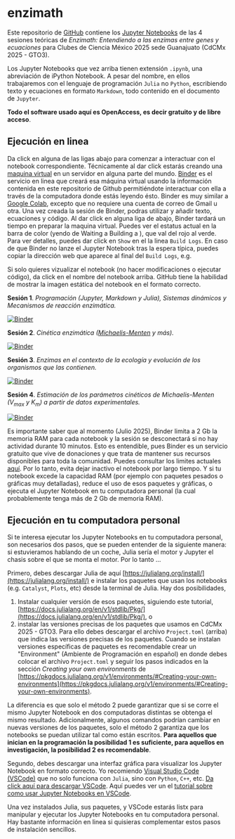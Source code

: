 # enzimath

Este repositorio de [GitHub](https://es.wikipedia.org/wiki/GitHub) contiene los [Jupyter Notebooks](https://es.wikipedia.org/wiki/Proyecto_Jupyter#Jupyter_Notebook) de las 4 sesiones teóricas de *Enzimath: Entendiendo a las enzimas entre genes y ecuaciones* para Clubes de Ciencia México 2025 sede Guanajuato (CdCMx 2025 - GTO3). 

Los Jupyter Notebooks que vez arriba tienen extensión `.ipynb`, una abreviación de iPython Notebook.
A pesar del nombre, en ellos trabajaremos con el lenguaje de programación `Julia` no `Python`, escribiendo texto y ecuaciones en formato `Markdown`, todo contenido en el documento de `Jupyter`. 

**Todo el software usado aquí es OpenAccess, es decir gratuito y de libre acceso**.

## Ejecución en linea

Da click en alguna de las ligas abajo para comenzar a interactuar con el notebook correspondiente.
Técnicamente al dar click estarás creando una [maquina virtual](https://es.wikipedia.org/wiki/Máquina_virtual) en un servidor en alguna parte del mundo. 
[Binder](https://mybinder.org) es el servicio en linea que creará esa máquina virtual usando la información contenida en este repositorio de Github permitiéndote interactuar con ella a través de la computadora donde estás leyendo ésto.
Binder es muy similar a [Google Colab](https://colab.research.google.com), excepto que no requiere una cuenta de correo de Gmail u otra.
Una vez creada la sesión de Binder, podras utilizar y añadir texto, ecuaciones y código.
Al dar click en alguna liga de abajo, Binder tardará un tiempo en preparar la maquina virtual. 
Puedes ver el estatus actual en la barra de color (yendo de Waiting a Building a ), que val del rojo al verde.
Para ver detalles, puedes dar click en `Show` en el la linea `Build Logs`.
En caso de que Binder no lanze el Jupyter Notebook tras la espera típica,
puedes copiar la dirección web que aparece al final del `Build Logs`, e.g. 

Si solo quieres vizualizar el notebook (no hacer modificaciones o ejecutar código), da click en el nombre del notebook arriba. 
GitHub tiene la habilidad de mostrar la imagen estática del notebook en el formato correcto.

**Sesión 1**. *Programación (Jupyter, Markdown y Julia), Sistemas dinámicos y Mecanismos de reacción enzimática.*

[![Binder](https://mybinder.org/badge_logo.svg)](https://mybinder.org/v2/gh/romanzapien/enzimath/HEAD?urlpath=modelado_sesion_1.ipynb)

**Sesión 2**. *Cinética enzimática ([Michaelis-Menten](https://es.wikipedia.org/wiki/Cinética_de_Michaelis-Menten) y más).* 

[![Binder](https://mybinder.org/badge_logo.svg)](https://mybinder.org/v2/gh/romanzapien/enzimath/HEAD?urlpath=modelado_sesion_2.ipynb)

**Sesión 3**. *Enzimas en el contexto de la ecología y evolución de los organismos que las contienen.*

[![Binder](https://mybinder.org/badge_logo.svg)](https://mybinder.org/v2/gh/romanzapien/enzimath/HEAD?urlpath=modelado_sesion_3.ipynb)

**Sesión 4**. *Estimación de los parámetros cinéticos de Michaelis-Menten ($`V_{max}`$ y $`K_m`$) a partir de datos experimentales.*

[![Binder](https://mybinder.org/badge_logo.svg)](https://mybinder.org/v2/gh/romanzapien/enzimath/HEAD?urlpath=modelado_sesion_4.ipynb)

Es importante saber que al momento (Julio 2025), Binder limita a 2 Gb la memoria RAM para cada notebook y la sesión se desconectará si no hay actividad durante 10 minutos.
Esto es entendible, pues Binder es un servicio gratuito que vive de donaciones y que trata de mantener sus recursos disponibles para toda la comunidad.
Puedes consultar los limites actuales [aquí](https://mybinder.readthedocs.io/en/latest/about/user-guidelines.html).
Por lo tanto, evita dejar inactivo el notebook por largo tiempo.
Y si tu notebook excede la capacidad RAM (por ejemplo con paquetes pesados o gráficas muy detalladas), reduce el uso de esos paquetes y gráficas, o ejecuta el Jupyter Notebook en tu computadora personal (la cual probablemente tenga más de 2 Gb de memoria RAM).

## Ejecución en tu computadora personal

Si te interesa ejecutar los Jupyter Notebooks en tu computadora personal, son necesarios dos pasos, que se pueden entender de la siguiente manera:
si estuvieramos hablando de un coche, Julia sería el motor y Jupyter el chasis sobre el que se monta el motor. 
Por lo tanto ...

Primero, debes descargar Julia de aquí [https://julialang.org/install/](https://julialang.org/install/) e instalar los paquetes que usan los notebooks (e.g. `Catalyst`, `Plots`, etc) desde la terminal de Julia.
Hay dos posibilidades, 
1. Instalar cualquier versión de esos paquetes, siguiendo este tutorial, [https://docs.julialang.org/en/v1/stdlib/Pkg/](https://docs.julialang.org/en/v1/stdlib/Pkg/), o
2. instalar las versiones precisas de los paquetes que usamos en CdCMx 2025 - GTO3.
Para ello debes descargar el archivo `Project.toml` (arriba) que indica las versiones precisas de los paquetes.
Cuando se instalan versiones específicas de paquetes es recomendable crear un "Environment" (Ambiente de Programación en español) en donde debes colocar el archivo `Project.toml` y seguir los pasos indicados en la sección *Creating your own environments* de [https://pkgdocs.julialang.org/v1/environments/#Creating-your-own-environments](https://pkgdocs.julialang.org/v1/environments/#Creating-your-own-environments).

La diferencia es que solo el método 2 puede garantizar que si se corre el mismo Jupyter Notebook en dos computadoras distintas se obtenga el mismo resultado.
Adicionalmente, algunos comandos podrían cambiar en nuevas versiones de los paquetes, solo el método 2 garantiza que los notebooks se puedan utilizar tal como están escritos.
**Para aquellos que inician en la programación la posibilidad 1 es suficiente, para aquellos en investigación, la posibilidad 2 es recomendable**.

Segundo, debes descargar una interfaz gráfica para visualizar los Jupyter Notebook en formato correcto.
Yo recomiendo [Visual Studio Code (VSCode)](https://code.visualstudio.com) que no solo funciona con `Julia`, sino con `Python`, `C++`, etc.
[Da click aquí para descargar VSCode](https://code.visualstudio.com/download).
Aquí puedes ver un el [tutorial sobre como usar Jupyter Notebooks en VSCode](https://code.visualstudio.com/docs/datascience/jupyter-notebooks).

Una vez instalados Julia, sus paquetes, y VSCode estarás listx para manipular y ejecutar los Jupyter Notebooks en tu computadora personal.
Hay bastante información en linea si quisieras complementar estos pasos de instalación sencillos.
